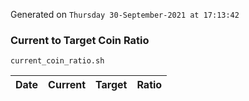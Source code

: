 Generated on `Thursday 30-September-2021 at 17:13:42`

### Current to Target Coin Ratio
`current_coin_ratio.sh`

Date|Current|Target|Ratio
---|---|---|---
